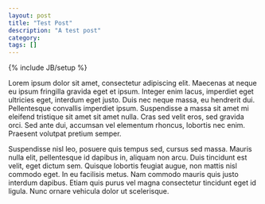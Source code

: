 ```yaml
---
layout: post
title: "Test Post"
description: "A test post"
category: 
tags: []
---
```

{% include JB/setup %}

Lorem ipsum dolor sit amet, consectetur adipiscing elit. Maecenas at neque eu ipsum fringilla gravida eget et ipsum. Integer enim lacus, imperdiet eget ultricies eget, interdum eget justo. Duis nec neque massa, eu hendrerit dui. Pellentesque convallis imperdiet ipsum. Suspendisse a massa sit amet mi eleifend tristique sit amet sit amet nulla. Cras sed velit eros, sed gravida orci. Sed ante dui, accumsan vel elementum rhoncus, lobortis nec enim. Praesent volutpat pretium semper.

Suspendisse nisl leo, posuere quis tempus sed, cursus sed massa. Mauris nulla elit, pellentesque id dapibus in, aliquam non arcu. Duis tincidunt est velit, eget dictum sem. Quisque lobortis feugiat augue, non mattis nisl commodo eget. In eu facilisis metus. Nam commodo mauris quis justo interdum dapibus. Etiam quis purus vel magna consectetur tincidunt eget id ligula. Nunc ornare vehicula dolor ut scelerisque.